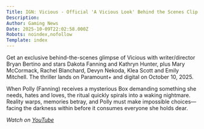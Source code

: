 ```yaml
---
Title: IGN: Vicious - Official 'A Vicious Look' Behind the Scenes Clip (2025) Dakota Fanning, Kathryn Hunter
Description: 
Author: Gaming News
Date: 2025-10-09T22:02:58.000Z
Robots: noindex,nofollow
Template: index
---
```

<p>Get an exclusive behind-the-scenes glimpse of Vicious with writer/director Bryan Bertino and stars Dakota Fanning and Kathryn Hunter, plus Mary McCormack, Rachel Blanchard, Devyn Nekoda, Klea Scott and Emily Mitchell. The thriller lands on Paramount+ and digital on October 10, 2025.</p>

<p>When Polly (Fanning) receives a mysterious Box demanding something she needs, hates and loves, the ritual quickly spirals into a waking nightmare. Reality warps, memories betray, and Polly must make impossible choices—facing the darkness within before it consumes everyone she holds dear.</p>

<p><em>Watch on <a href="https://www.youtube.com/watch?v=DzJcSMBT714" rel="noopener noreferrer">YouTube</a></em></p>

